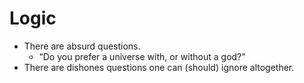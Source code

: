 # Logic

* There are absurd questions.
  * &ldquo;Do you prefer a universe with, or without a god?&rdquo;
* There are dishones questions one can (should) ignore altogether.
